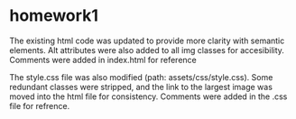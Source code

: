 # homework1

The existing html code was updated to provide more clarity with semantic elements.  Alt attributes were also added to all img
classes for accesibility.  Comments were added in index.html for reference

The style.css file was also modified (path: assets/css/style.css). Some redundant classes were stripped, and the link to the
largest image was moved into the html file for consistency. Comments were added in the .css file for refrence.
